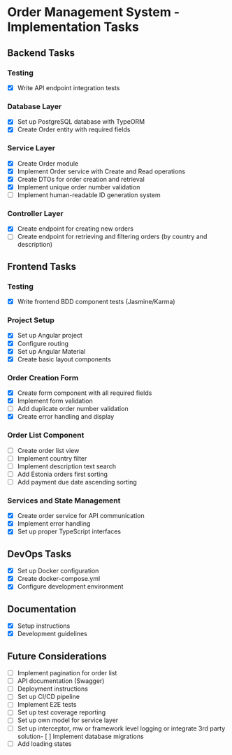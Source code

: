 # Order Management System - Implementation Tasks

## Backend Tasks

### Testing
- [x] Write API endpoint integration tests

### Database Layer
- [x] Set up PostgreSQL database with TypeORM
- [x] Create Order entity with required fields

### Service Layer
- [x] Create Order module
- [x] Implement Order service with Create and Read operations
- [x] Create DTOs for order creation and retrieval
- [x] Implement unique order number validation
- [ ] Implement human-readable ID generation system

### Controller Layer
- [x] Create endpoint for creating new orders
- [ ] Create endpoint for retrieving and filtering orders (by country and description)

## Frontend Tasks

### Testing
- [x] Write frontend BDD component tests (Jasmine/Karma)

### Project Setup
- [x] Set up Angular project
- [x] Configure routing
- [x] Set up Angular Material
- [x] Create basic layout components

### Order Creation Form
- [x] Create form component with all required fields
- [x] Implement form validation
- [ ] Add duplicate order number validation
- [x] Create error handling and display

### Order List Component
- [ ] Create order list view
- [ ] Implement country filter
- [ ] Implement description text search
- [ ] Add Estonia orders first sorting
- [ ] Add payment due date ascending sorting

### Services and State Management
- [x] Create order service for API communication
- [x] Implement error handling
- [x] Set up proper TypeScript interfaces

## DevOps Tasks
- [x] Set up Docker configuration
- [x] Create docker-compose.yml
- [x] Configure development environment

## Documentation
- [x] Setup instructions
- [x] Development guidelines

## Future Considerations
- [ ] Implement pagination for order list
- [ ] API documentation (Swagger)
- [ ] Deployment instructions 
- [ ] Set up CI/CD pipeline
- [ ] Implement E2E tests
- [ ] Set up test coverage reporting
- [ ] Set up own model for service layer
- [ ] Set up interceptor, mw or framework level logging or integrate 3rd party solution- [ ] Implement database migrations
- [ ] Add loading states
